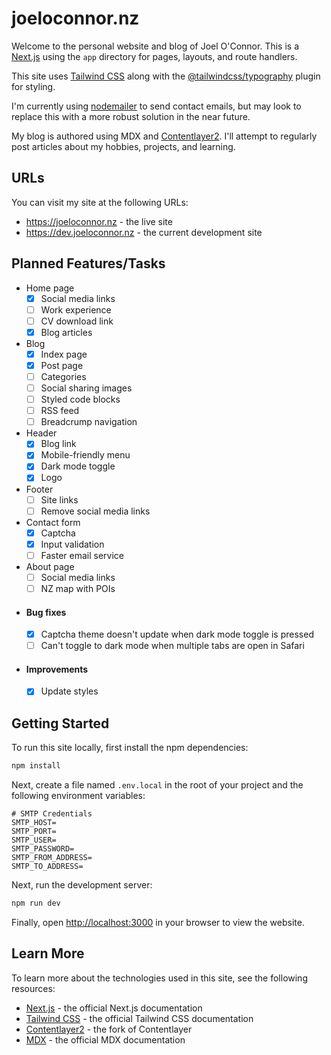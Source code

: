 # joeloconnor.nz

Welcome to the personal website and blog of Joel O'Connor. This is a [Next.js](https://nextjs.org/) using the `app` directory for pages, layouts, and route handlers.

This site uses [Tailwind CSS](https://tailwindcss.com) along with the [@tailwindcss/typography](https://tailwindcss.com/docs/typography-plugin) plugin for styling.

I'm currently using [nodemailer](https://nodemailer.com) to send contact emails, but may look to replace this with a more robust solution in the near future.

My blog is authored using MDX and [Contentlayer2](https://github.com/timlrx/contentlayer2). I'll attempt to regularly post articles about my hobbies, projects, and learning.

## URLs

You can visit my site at the following URLs:

- https://joeloconnor.nz - the live site
- https://dev.joeloconnor.nz - the current development site

## Planned Features/Tasks

- Home page
  - [x] Social media links
  - [ ] Work experience
  - [ ] CV download link
  - [x] Blog articles
- Blog
  - [x] Index page
  - [x] Post page
  - [ ] Categories
  - [ ] Social sharing images
  - [ ] Styled code blocks
  - [ ] RSS feed
  - [ ] Breadcrump navigation
- Header
  - [x] Blog link
  - [x] Mobile-friendly menu
  - [x] Dark mode toggle
  - [x] Logo
- Footer
  - [ ] Site links
  - [ ] Remove social media links
- Contact form
  - [x] Captcha
  - [x] Input validation
  - [ ] Faster email service
- About page
  - [ ] Social media links
  - [ ] NZ map with POIs
- #### Bug fixes
  - [x] Captcha theme doesn't update when dark mode toggle is pressed
  - [ ] Can't toggle to dark mode when multiple tabs are open in Safari
- #### Improvements
  - [x] Update styles

## Getting Started

To run this site locally, first install the npm dependencies:

```bash
npm install
```

Next, create a file named `.env.local` in the root of your project and the following environment variables:

```properties
# SMTP Credentials
SMTP_HOST=
SMTP_PORT=
SMTP_USER=
SMTP_PASSWORD=
SMTP_FROM_ADDRESS=
SMTP_TO_ADDRESS=
```

Next, run the development server:

```bash
npm run dev
```

Finally, open [http://localhost:3000](http://localhost:3000) in your browser to view the website.

## Learn More

To learn more about the technologies used in this site, see the following resources:

- [Next.js](https://nextjs.org/docs) - the official Next.js documentation
- [Tailwind CSS](https://tailwindcss.com/docs) - the official Tailwind CSS documentation
- [Contentlayer2](https://github.com/timlrx/contentlayer2) - the fork of Contentlayer
- [MDX](https://mdxjs.com/docs) - the official MDX documentation
